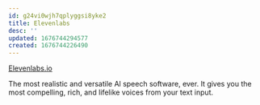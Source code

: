 ```yaml
---
id: g24vi0wjh7qplyggsi8yke2
title: Elevenlabs
desc: ''
updated: 1676744294577
created: 1676744226490
---
```


[Elevenlabs.io](https://elevenlabs.io)

The most realistic and versatile
Al speech software, ever.
It gives you the most compelling, rich,
and lifelike voices from your text input.